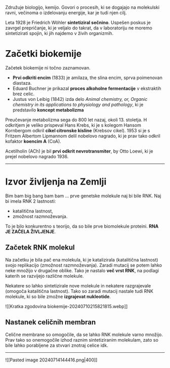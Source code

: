 Združuje biologijo, kemijo. Govori o procesih, ki se dogajajo na molekulski ravni, večinoma o izdelovanju energije, kar je tudi njen cilj.

Leta 1928  je Friedrich Wöhler **sintetiziral sečnino**. Uspešen poskus je zavrgel prepričanje, ki je veljalo do takrat, da v laboratoriju ne moremo sintetizirati spojin, ki jih najdemo v živih organizmih.

# Začetki biokemije

Začetek biokemije ni točno zaznamovan. 
- **Prvi odkriti encim** (1833) je amilaza, the slina encim, sprva poimenovan diastaza.
- Eduard Buchner je prikazal **proces alkoholne fermentacije** v ekstraktih brez celic.
- Justus von Leibig (1842) izda delo *Animal chemistry, or, Organic chemistry in its applications to physiology and pathology*, ki je predstavilo **koncept metabolizma**

Preučevanje metabolizma sega do 800 let nazaj, okoli 13. stoletja. H odkritjem je veliko prispeval Hans Krebs, ki je s kolegom Hansom Kornbergom odkril **cikel citronske kisline** (Krebsov cikel). 1953 si je s Fritzem Albertom Lipmannom delil nobelovo nagrado, ki je prav tako odkril kofaktor **koencim A** (CoA). 

Acetilholin (ACh) je bil **prvi odkrit nevrotransmiter**, by Otto Loewi, ki je prejel nobelovo nagrado 1936.

---

# Izvor življenja na Zemlji

Bim bam big bang bam bam ... prve genetske molekule naj bi bile RNK. Naj bi imela RNK 2 lastnosti:
- katalitična lastnost,
- zmožnost razmnoževanja. 

To je bilo konkurentno s teorijo, da so bile prve biomolekule proteini. **RNA JE ZAČELA ŽIVLJENJE**.

## Začetek RNK molekul

Na začetku je bila pač ena molekula, ki je katalizirala (katalitična lastnost) svojo replikacijo (zmožnost razmnoževanja). Zaradi mutacij se potem lahko neke množijo v drugačne oblike. Tako je nastalo **več vrst RNK**, na podlagi katerih se razvijejo različne molekule. 

Nekatere so lahko sintetizirale nove molekule in nekatere razgrajevale (omogoča katalitična lastnost). Tako so zaradi mutacij nastale tudi RNK molekule, ki so bile zmožne **izgrajevat nukleotide**.

![[Kratka zgodovina biokemije-20240710215821815.webp]]

## Nastanek celičnih membran

Celične membrane so omogočile, da se lahko RNK molekule varno množijo. Prav tako so onemogočile izhod raznim sintetiziranim molekulam, zato so bile lahko porabljene za stvvari znotraj celice idk.

---

![[Pasted image 20240714144416.png|400]]